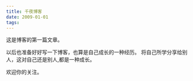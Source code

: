 ```yaml
---
title: 千夜博客
date: 2009-01-01
tags: 
---
```


这是博客的第一篇文章。

以后也准备好好写一下博客，也算是自己成长的一种经历。
将自己所学分享给别人，这对自己还是别人,都是一种成长。

欢迎你的关注。

